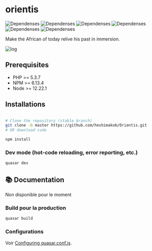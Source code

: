 # orientis

![Dependenses](https://img.shields.io/badge/MySQL-00000F?style=for-the-badge&log=mysql&logColor=white)
![Dependenses](https://img.shields.io/badge/TypeScript-007ACC?style=for-the-badge&log=typescript&logColor=white)
![Dependenses](https://img.shields.io/badge/PHP-777BB4?style=for-the-badge&log=php&logColor=white)
![Dependenses](https://img.shields.io/badge/Vue.js-35495E?style=for-the-badge&log=vue.js&logColor=4FC08D)
![Dependenses](https://img.shields.io/badge/Sass-CC6699?style=for-the-badge&log=sass&logColor=white)
![Dependenses](https://img.shields.io/badge/HTML5-E34F26?style=for-the-badge&log=html5&logColor=white)

Make the African of today relive his past in immersion.

![log](https://Orientis.vercel.app/log.png)

## Prerequisites

- PHP >= 5.3.7
- NPM >= 6.13.4
- Node >= 12.22.1

## Installations

```bash

# Clone the repository (stable branch)
git clone -b master https://github.com/heshimakob/Orientis.git
# OR download code

npm install

```

### Dev mode (hot-code reloading, error reporting, etc.)

```bash
quasar dev
```

## 📚 Documentation

Non disponible pour le moment

### Build pour la production

```bash
quasar build
```

### Configurations

Voir [Configuring quasar.conf.js](https://v2.quasar.dev/quasar-cli/quasar-conf-js).
